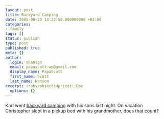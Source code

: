 ```yaml
---
layout: post
title: Backyard Camping
date: 2005-08-20 14:32:58.000000000 +02:00
categories:
- family
tags: []
status: publish
type: post
published: true
meta: {}
author:
  login: shanson
  email: papascott-wp@gmail.com
  display_name: PapaScott
  first_name: Scott
  last_name: Hanson
excerpt: !ruby/object:Hpricot::Doc
  options: {}
---
```

<p>Karl went <a href="http://chicagokarl.de/2005/08/20/backyard-camping" title="ChicagoKarl &raquo; Blog Archive &raquo; backyard camping">backyard camping</a> with his sons last night. On vacation Christopher slept in a pickup bed with his grandmother, does that count?</p>
